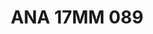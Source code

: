 ---
title: ANA 17MM 089
date: 
draft: false

# descripcion
description : Anillo de plata 925 y nácar

materials: Plata 925

color: 

dimensions: 17mm diámetro

code: 05-29-1355

type: "Anillos"

categories: []

price: $17.180,00

price_eftvo: $14.600,00

# Images
# first image will be shown in the product page
images:
  # - image: "images/path_to_image"
  # La ubicacion de las imagenes es imagenes/Anillos/Anillos.Nácar/05-29-1355-ana-17mm-089
  - image: "./images/anillos/nácar/05-29-1355-ana-17mm-089_a.jpg"
  - image: "./images/anillos/nácar/05-29-1355-ana-17mm-089_b.jpg"
---